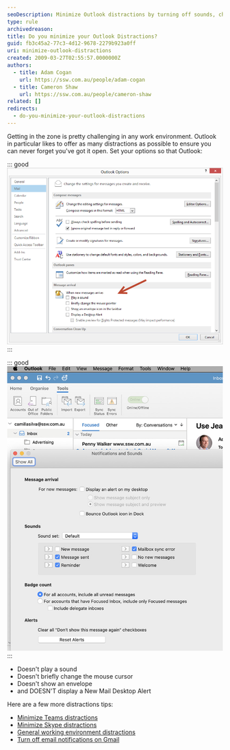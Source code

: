 ```yaml
---
seoDescription: Minimize Outlook distractions by turning off sounds, changing mouse cursors, and disabling new mail desktop alerts for improved productivity.
type: rule
archivedreason:
title: Do you minimize your Outlook Distractions?
guid: fb3c45a2-77c3-4d12-9678-2279b923a0ff
uri: minimize-outlook-distractions
created: 2009-03-27T02:55:57.0000000Z
authors:
  - title: Adam Cogan
    url: https://ssw.com.au/people/adam-cogan
  - title: Cameron Shaw
    url: https://ssw.com.au/people/cameron-shaw
related: []
redirects:
  - do-you-minimize-your-outlook-distractions
---
```


Getting in the zone is pretty challenging in any work environment. Outlook in particular likes to offer as many distractions as possible to ensure you can never forget you've got it open. Set your options so that Outlook:

<!--endintro-->

::: good  
![Figure: Good Example - Turn off Outlook distractions on Windows](OutlookDistractions.png)  
:::

::: good  
![Figure: Good Example - Turn off Outlook distractions on a Mac](minimize-outlook-distractions-mac.jpg)  
:::

- Doesn't play a sound
- Doesn't briefly change the mouse cursor
- Doesn't show an envelope
- and DOESN'T display a New Mail Desktop Alert

Here are a few more distractions tips:

- [Minimize Teams distractions](/do-you-minimize-team-distractions)
- [Minimize Skype distractions](/minimize-skype-distractions)
- [General working environment distractions](/do-you-deal-with-distractions)
- [Turn off email notifications on Gmail](https://support.google.com/mail/answer/1075549)
